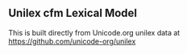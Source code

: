 Unilex cfm Lexical Model
----------------------

This is built directly from Unicode.org unilex data at
https://github.com/unicode-org/unilex

